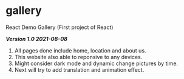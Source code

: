# gallery
React Demo Gallery
(First project of React)

***Version 1.0 2021-08-08***
1. All pages done include home, location and about us.
2. This website also able to reponsive to any devices.
3. Might consider dark mode and dynamic change pictures by time.
4. Next will try to add translation and animation effect.
